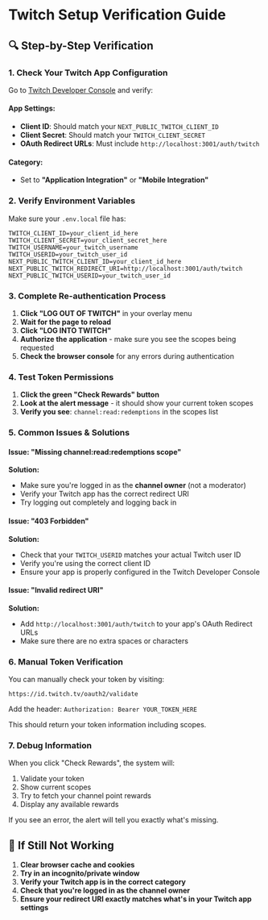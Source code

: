 # Twitch Setup Verification Guide

## 🔍 **Step-by-Step Verification**

### **1. Check Your Twitch App Configuration**

Go to [Twitch Developer Console](https://dev.twitch.tv/console) and verify:

#### **App Settings:**
- **Client ID**: Should match your `NEXT_PUBLIC_TWITCH_CLIENT_ID`
- **Client Secret**: Should match your `TWITCH_CLIENT_SECRET`
- **OAuth Redirect URLs**: Must include `http://localhost:3001/auth/twitch`

#### **Category:**
- Set to **"Application Integration"** or **"Mobile Integration"**

### **2. Verify Environment Variables**

Make sure your `.env.local` file has:
```env
TWITCH_CLIENT_ID=your_client_id_here
TWITCH_CLIENT_SECRET=your_client_secret_here
TWITCH_USERNAME=your_twitch_username
TWITCH_USERID=your_twitch_user_id
NEXT_PUBLIC_TWITCH_CLIENT_ID=your_client_id_here
NEXT_PUBLIC_TWITCH_REDIRECT_URI=http://localhost:3001/auth/twitch
NEXT_PUBLIC_TWITCH_USERID=your_twitch_user_id
```

### **3. Complete Re-authentication Process**

1. **Click "LOG OUT OF TWITCH"** in your overlay menu
2. **Wait for the page to reload**
3. **Click "LOG INTO TWITCH"**
4. **Authorize the application** - make sure you see the scopes being requested
5. **Check the browser console** for any errors during authentication

### **4. Test Token Permissions**

1. **Click the green "Check Rewards" button**
2. **Look at the alert message** - it should show your current token scopes
3. **Verify you see**: `channel:read:redemptions` in the scopes list

### **5. Common Issues & Solutions**

#### **Issue: "Missing channel:read:redemptions scope"**
**Solution:**
- Make sure you're logged in as the **channel owner** (not a moderator)
- Verify your Twitch app has the correct redirect URI
- Try logging out completely and logging back in

#### **Issue: "403 Forbidden"**
**Solution:**
- Check that your `TWITCH_USERID` matches your actual Twitch user ID
- Verify you're using the correct client ID
- Ensure your app is properly configured in the Twitch Developer Console

#### **Issue: "Invalid redirect URI"**
**Solution:**
- Add `http://localhost:3001/auth/twitch` to your app's OAuth Redirect URLs
- Make sure there are no extra spaces or characters

### **6. Manual Token Verification**

You can manually check your token by visiting:
```
https://id.twitch.tv/oauth2/validate
```

Add the header: `Authorization: Bearer YOUR_TOKEN_HERE`

This should return your token information including scopes.

### **7. Debug Information**

When you click "Check Rewards", the system will:
1. Validate your token
2. Show current scopes
3. Try to fetch your channel point rewards
4. Display any available rewards

If you see an error, the alert will tell you exactly what's missing.

## 🚨 **If Still Not Working**

1. **Clear browser cache and cookies**
2. **Try in an incognito/private window**
3. **Verify your Twitch app is in the correct category**
4. **Check that you're logged in as the channel owner**
5. **Ensure your redirect URI exactly matches what's in your Twitch app settings**
